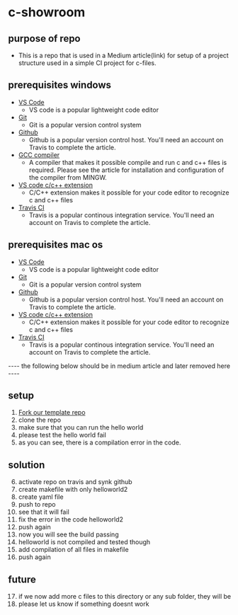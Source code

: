 # c-showroom

## purpose of repo
- This is a repo that is used in a Medium article(link) for setup of a project structure used in a simple CI project for c-files. 

## prerequisites windows
- [VS Code](https://code.visualstudio.com/download)
    - VS code is a popular lightweight code editor
- [Git](https://git-scm.com/)
    - Git is a popular version control system
- [Github](https://github.com/)
    - Github is a popular version control host. You'll need an account on Travis to complete the article. 
- [GCC compiler](http://www.codebind.com/cprogramming/install-mingw-windows-10-gcc/)
    - A compiler that makes it possible compile and run c and c++ files is required. Please see the article for installation and configuration of the compiler from MINGW.  
- [VS code c/c++ extension](https://marketplace.visualstudio.com/items?itemName=ms-vscode.cpptools)
    - C/C++ extension makes it possible for your code editor to recognize c and c++ files
- [Travis CI](https://travis-ci.org/)
    - Travis is a popular continous integration service. You'll need an account on Travis to complete the article.

## prerequisites mac os
- [VS Code](https://code.visualstudio.com/download)
    - VS code is a popular lightweight code editor
- [Git](https://git-scm.com/)
    - Git is a popular version control system
- [Github](https://github.com/)
    - Github is a popular version control host. You'll need an account on Travis to complete the article. 
- [VS code c/c++ extension](https://marketplace.visualstudio.com/items?itemName=ms-vscode.cpptools)
    - C/C++ extension makes it possible for your code editor to recognize c and c++ files
- [Travis CI](https://travis-ci.org/)
    - Travis is a popular continous integration service. You'll need an account on Travis to complete the article. 
    
---- the following below should be in medium article and later removed here ---- 

## setup
1. [Fork our template repo](https://github.com/KarlWestgardh/c-showroom/fork)
2. clone the repo
3. make sure that you can run the hello world
4. please test the hello world fail
5. as you can see, there is a compilation error in the code.

## solution
6. activate repo on travis and synk github
7. create makefile with only helloworld2
8. create yaml file
9. push to repo
10. see that it will fail 
11. fix the error in the code helloworld2
12. push again
13. now you will see the build passing
14. helloworld is not compiled and tested though
15. add compilation of all files in makefile 
16. push again

## future
17. if we now add more c files to this directory or any sub folder, they will be 
18. please let us know if something doesnt work

